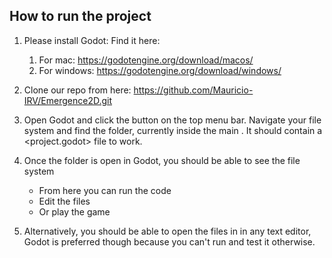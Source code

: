 ## How to run the project

1. Please install Godot: Find it here: 
    1. For mac: https://godotengine.org/download/macos/ 
    2. For windows: https://godotengine.org/download/windows/

2. Clone our repo from here: https://github.com/Mauricio-IRV/Emergence2D.git
3. Open Godot and click the <import> button on the top menu bar. Navigate your file system and find the <emergence2d> folder, currently inside the main <Emergence2D>. It should contain a <project.godot> file to work. 
4. Once the folder is open in Godot, you should be able to see the file system
    - From here you can run the code
    - Edit the files
    - Or play the game
5. Alternatively, you should be able to open the files in in any text editor, Godot is preferred though because you can't run and test it otherwise.
